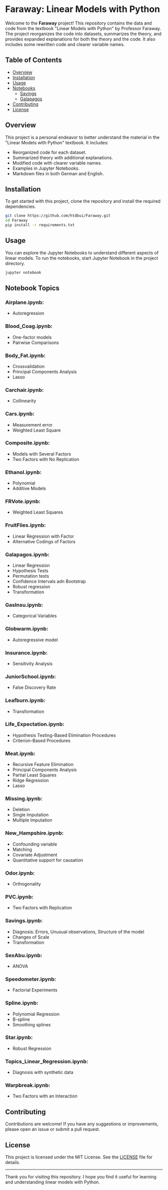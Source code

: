 # Faraway: Linear Models with Python

Welcome to the **Faraway** project! This repository contains the data and code from the textbook "Linear Models with Python" by Professor Faraway. The project reorganizes the code into datasets, summarizes the theory, and provides expanded explanations for both the theory and the code. It also includes some rewritten code and clearer variable names.

## Table of Contents

- [Overview](#overview)
- [Installation](#installation)
- [Usage](#usage)
- [Notebooks](#notebooks)
  - [Savings](#savings)
  - [Galapagos](#galapagos)
- [Contributing](#contributing)
- [License](#license)

## Overview

This project is a personal endeavor to better understand the material in the "Linear Models with Python" textbook. It includes:

- Reorganized code for each dataset.
- Summarized theory with additional explanations.
- Modified code with clearer variable names.
- Examples in Jupyter Notebooks.
- Markdown files in both German and English.

## Installation

To get started with this project, clone the repository and install the required dependencies.

```bash
git clone https://github.com/htdbui/Faraway.git
cd Faraway
pip install -r requirements.txt
```

## Usage

You can explore the Jupyter Notebooks to understand different aspects of linear models. To run the notebooks, start Jupyter Notebook in the project directory.

```bash
jupyter notebook
```

## Notebook Topics

### Airplane.ipynb:
- Autoregression

### Blood_Coag.ipynb:
- One-factor models
- Pairwise Comparisons

### Body_Fat.ipynb:
- Crossvalidation
- Principal Components Analysis
- Lasso

### Carchair.ipynb:
- Collinearity

### Cars.ipynb:
- Measurement error
- Weighted Least Square

### Composite.ipynb:
- Models with Several Factors
- Two Factors with No Replication

### Ethanol.ipynb:
- Polynomial
- Additive Models

### FRVote.ipynb:
- Weighted Least Squares

### FruitFlies.ipynb:
- Linear Regression with Factor
- Alternative Codings of Factors

### Galapagos.ipynb:
- Linear Regression
- Hypothesis Tests
- Permutation tests
- Confidence Intervals adn Bootstrap
- Robust regression
- Transformation

### GasInsu.ipynb:
- Categorical Variables

### Globwarm.ipynb:
- Autoregressive model

### Insurance.ipynb:
- Sensitivity Analysis

### JuniorSchool.ipynb:
- False Discovery Rate

### Leafburn.ipynb:
- Transformation

### Life_Expectation.ipynb:
- Hypothesis Testing-Based Elimination Procedures
- Criterion-Based Procedures

### Meat.ipynb:
- Recursive Feature Elimination
- Principal Components Analysis
- Partial Least Squares
- Ridge Regression
- Lasso

### Missing.ipynb:
- Deletion
- Single Imputation
- Multiple Imputation

### New_Hampshire.ipynb:
- Confounding variable
- Matching
- Covariate Adjustment
- Quantitative support for causation

### Odor.ipynb:
- Orthogonality

### PVC.ipynb:
- Two Factors with Replication

### Savings.ipynb:
- Diagnosis: Errors, Unusual observations, Structure of the model
- Changes of Scale
- Transformation

### SexAbu.ipynb:
- ANOVA

### Speedometer.ipynb:
- Factorial Experiments

### Spline.ipynb:
- Polynomial Regression
- B-spline
- Smoothing splines

### Star.ipynb:
- Robust Regression

### Topics_Linear_Regression.ipynb:
- Diagnosis with synthetic data

### Warpbreak.ipynb:
- Two Factors with an Interaction

## Contributing

Contributions are welcome! If you have any suggestions or improvements, please open an issue or submit a pull request.

## License

This project is licensed under the MIT License. See the [LICENSE](LICENSE) file for details.

---

Thank you for visiting this repository. I hope you find it useful for learning and understanding linear models with Python.
```
